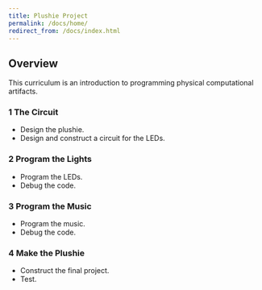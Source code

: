 ```yaml
---
title: Plushie Project
permalink: /docs/home/
redirect_from: /docs/index.html
---
```


## Overview

This curriculum is an introduction to programming physical computational artifacts.

### 1 The Circuit
- Design the plushie.
- Design and construct a circuit for the LEDs.

### 2 Program the Lights
- Program the LEDs.
- Debug the code.

### 3 Program the Music
- Program the music.
- Debug the code.

### 4 Make the Plushie
- Construct the final project.
- Test.
